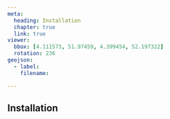 ```yaml
---
meta:
  heading: Installation
  chapter: true
  link: true
viewer:
  bbox: [4.111573, 51.97459, 4.399454, 52.197322]
  rotation: 236
geojson:
  - label:
    filename:

---
```


## Installation

